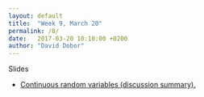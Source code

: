 ```yaml
---
layout: default
title:  "Week 9, March 20"
permalink: /8/
date:   2017-03-20 10:10:00 +0200
author: "David Dobor"
---
```



Slides
<ul>
  <li><a href="8/ContinuousPDF.pdf">Continuous random variables (discussion summary).</a></li>
</ul>